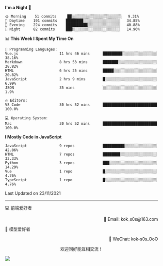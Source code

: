 <!--START_SECTION:waka-->
**I'm a Night 🦉** 

```text
🌞 Morning    51 commits     ██░░░░░░░░░░░░░░░░░░░░░░░   9.31% 
🌆 Daytime    191 commits    ████████░░░░░░░░░░░░░░░░░   34.85% 
🌃 Evening    224 commits    ██████████░░░░░░░░░░░░░░░   40.88% 
🌙 Night      82 commits     ███░░░░░░░░░░░░░░░░░░░░░░   14.96%

```


📊 **This Week I Spent My Time On** 

```text
💬 Programming Languages: 
Vue.js                   11 hrs 46 mins      █████████░░░░░░░░░░░░░░░░   38.16% 
Markdown                 8 hrs 53 mins       ███████░░░░░░░░░░░░░░░░░░   28.82% 
HTML                     6 hrs 25 mins       █████░░░░░░░░░░░░░░░░░░░░   20.82% 
JavaScript               2 hrs 9 mins        █░░░░░░░░░░░░░░░░░░░░░░░░   6.99% 
JSON                     35 mins             ░░░░░░░░░░░░░░░░░░░░░░░░░   1.9%

🔥 Editors: 
VS Code                  30 hrs 52 mins      █████████████████████████   100.0%

💻 Operating System: 
Mac                      30 hrs 52 mins      █████████████████████████   100.0%

```

**I Mostly Code in JavaScript** 

```text
JavaScript               9 repos             ██████████░░░░░░░░░░░░░░░   42.86% 
HTML                     7 repos             ████████░░░░░░░░░░░░░░░░░   33.33% 
Python                   3 repos             ███░░░░░░░░░░░░░░░░░░░░░░   14.29% 
Vue                      1 repo              █░░░░░░░░░░░░░░░░░░░░░░░░   4.76% 
TypeScript               1 repo              █░░░░░░░░░░░░░░░░░░░░░░░░   4.76%

```



 Last Updated on 23/11/2021
<!--END_SECTION:waka-->

---

💻 前端爱好者 

<p align="right">
📧 Email: kok_s0s@163.com 
</p> 

<p align="left">
🧩 模型爱好者
</p>

<p align="right">
📲 WeChat: kok-s0s_OoO
</p>


<p align="center">欢迎同好能互相交流！</p>

<img align="center"  src="https://www.kok-s0s.top/usr/uploads/2021/01/4291479694.jpg">
